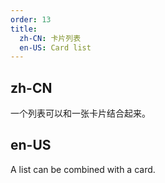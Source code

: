 ```yaml
---
order: 13
title:
  zh-CN: 卡片列表
  en-US: Card list
---
```


## zh-CN

一个列表可以和一张卡片结合起来。

## en-US

A list can be combined with a card.
